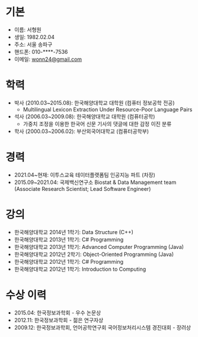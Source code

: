 # 기본
- 이름: 서형원
- 생일: 1982.02.04
- 주소: 서울 송파구
- 핸드폰: 010-****-7536
- 이메일: wonn24@gmail.com

# 학력
- 박사 (2010.03~2015.08): 한국해양대학교 대학원 (컴퓨터 정보공학 전공)
  - Multilingual Lexicon Extraction Under Resource-Poor Language Pairs
- 석사 (2006.03~2009.08): 한국해양대학교 대학원 (컴퓨터공학)
  - 가중치 조정을 이용한 한국어 신문 기사의 댓글에 대한 감정 이진 분류
- 학사 (2000.03~2006.02): 부산외국어대학교 (컴퓨터공학부)

# 경력
- 2021.04~현재: 이투스교육 테이터플랫폼팀 인공지능 파트 (차장)
- 2015.09~2021.04: 국제백신연구소 Biostat & Data Management team (Associate Research Scientist; Lead Software Engineer)

# 강의
- 한국해양대학교 2014년 1학기: Data Structure (C++)
- 한국해양대학교 2013년 1학기: C# Programming
- 한국해양대학교 2013년 1학기: Advanced Computer Programming (Java)
- 한국해양대학교 2012년 2학기: Object-Oriented Programming (Java)
- 한국해양대학교 2012년 1학기: C# Programming
- 한국해양대학교 2012년 1학기: Introduction to Computing

# 수상 이력
- 2015.04: 한국정보과학회 - 우수 논문상
- 2012.11: 한국정보과학회 - 젊은 연구자상
- 2009.12: 한국정보과학회, 언어공학연구회 국어정보처리시스템 경진대회 - 장려상

